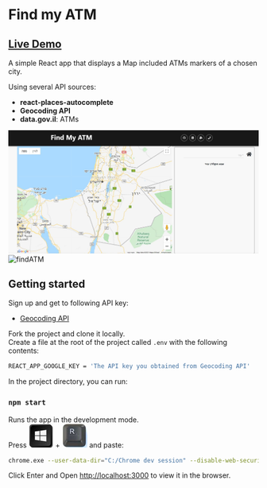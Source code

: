 
# Find my ATM

## [Live Demo](https://find-atm-asaf.netlify.app/)

A simple React app that displays a Map included ATMs markers of a chosen city.

Using several API sources:

- **react-places-autocomplete**
- **Geocoding API**
- **data.gov.il**: ATMs

![Home Page](https://github.com/asaf6024/Find-ATM/blob/master/public/images/findMyAtm.JPG)
![findATM](https://user-images.githubusercontent.com/33829557/142764641-cad3c999-1fa3-4581-91e6-93b91276f01b.gif)


## Getting started

Sign up and get to following API key:
- [Geocoding API](https://developers.google.com/maps/documentation/geocoding/overview)

Fork the project and clone it locally.<br />
Create a file at the root of the project called `.env` with the following contents:

```sh
REACT_APP_GOOGLE_KEY = 'The API key you obtained from Geocoding API'
```

In the project directory, you can run:

### `npm start`

Runs the app in the development mode.<br />
Press ![](https://github.com/asaf6024/Find-ATM/blob/master/public/images/windows.JPG)
 + 
 ![](https://github.com/asaf6024/Find-ATM/blob/master/public/images/r_letter.JPG)
 and paste:
```sh
chrome.exe --user-data-dir="C:/Chrome dev session" --disable-web-security
```
Click Enter and Open [http://localhost:3000](http://localhost:3000) to view it in the browser.
